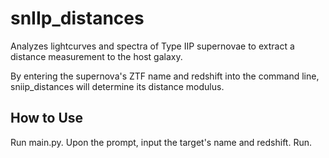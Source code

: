 # snIIp_distances
Analyzes lightcurves and spectra of Type IIP supernovae to extract a distance measurement to the host galaxy. 

  By entering the supernova's ZTF name and redshift into the command line, sniip_distances will determine its distance modulus. 

## How to Use
  Run main.py.
    Upon the prompt, input the target's name and redshift.
Run.
